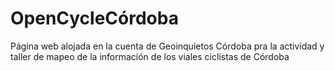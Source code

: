 OpenCycleCórdoba
================

Página web alojada en la cuenta de Geoinquietos Córdoba pra la actividad y taller de mapeo de la información de los viales ciclistas de Córdoba
